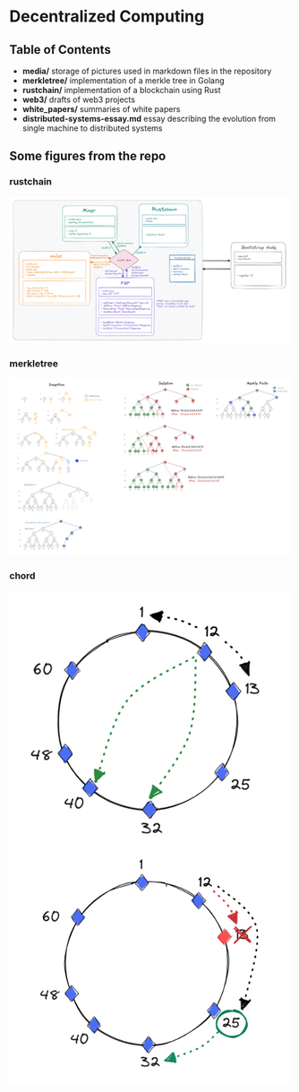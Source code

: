 # Decentralized Computing

## Table of Contents
- **media/** storage of pictures used in markdown files in the repository
- **merkletree/** implementation of a merkle tree in Golang 
- **rustchain/** implementation of a blockchain using Rust 
- **web3/** drafts of web3 projects
- **white_papers/** summaries of white papers 
- **distributed-systems-essay.md** essay describing the evolution from single machine to distributed systems 

## Some figures from the repo 

### rustchain 
![rustchain design](/media/rustchain.png)

### merkletree
![merkletree](/media/merkle-tree.png)

### chord 
![dht-1](/media/dht-1.png)
![dht-2](/media/dht-2.png)
